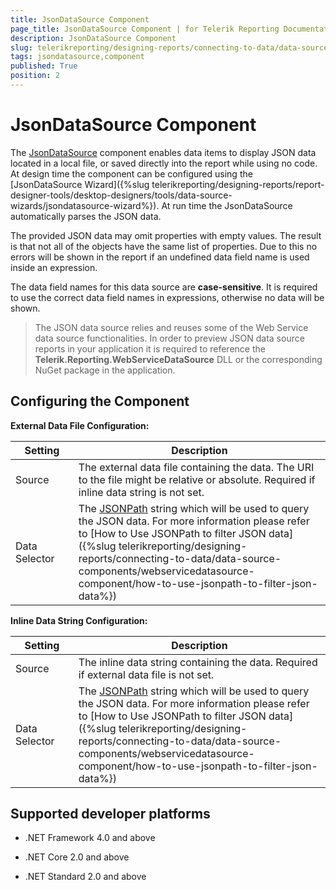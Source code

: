 ```yaml
---
title: JsonDataSource Component
page_title: JsonDataSource Component | for Telerik Reporting Documentation
description: JsonDataSource Component
slug: telerikreporting/designing-reports/connecting-to-data/data-source-components/jsondatasource-component
tags: jsondatasource,component
published: True
position: 2
---
```

<style>
table th:first-of-type {
    width: 20%;
}
table th:nth-of-type(2) {
    width: 80%;
}
</style>
# JsonDataSource Component

The [JsonDataSource](/reporting/api/Telerik.Reporting.JsonDataSource)  component enables data items to display JSON data located in a local file, or saved directly into the report while using no code. At design time the component can be configured using the [JsonDataSource Wizard]({%slug telerikreporting/designing-reports/report-designer-tools/desktop-designers/tools/data-source-wizards/jsondatasource-wizard%}). At run time the JsonDataSource automatically parses the JSON data. 

The provided JSON data may omit properties with empty values. The result is that not all of the objects have the same list of properties. Due to this no errors will be shown in the report if an undefined data field name is used inside an expression. 

The data field names for this data source are __case-sensitive__. It is required to use the correct data field names in expressions, otherwise no data will be shown. 

> The JSON data source relies and reuses some of the Web Service data source functionalities. In order to preview JSON data source reports in your application it is required to reference the  __Telerik.Reporting.WebServiceDataSource__ DLL or the corresponding NuGet package in the application. 

## Configuring the Component

__External Data File Configuration:__ 

| Setting | Description |
| ------ | ------ |
|Source|The external data file containing the data. The URI to the file might be relative or absolute. Required if inline data string is not set.|
|Data Selector|The  [JSONPath](https://www.newtonsoft.com/json/help/html/QueryJsonSelectTokenJsonPath.htm) string which will be used to query the JSON data. For more information please refer to [How to Use JSONPath to filter JSON data]({%slug telerikreporting/designing-reports/connecting-to-data/data-source-components/webservicedatasource-component/how-to-use-jsonpath-to-filter-json-data%})|

__Inline Data String Configuration:__ 

| Setting | Description |
| ------ | ------ |
|Source|The inline data string containing the data. Required if external data file is not set.|
|Data Selector|The  [JSONPath](https://www.newtonsoft.com/json/help/html/QueryJsonSelectTokenJsonPath.htm) string which will be used to query the JSON data. For more information please refer to [How to Use JSONPath to filter JSON data]({%slug telerikreporting/designing-reports/connecting-to-data/data-source-components/webservicedatasource-component/how-to-use-jsonpath-to-filter-json-data%})|

## Supported developer platforms

* .NET Framework 4.0 and above             

* .NET Core 2.0 and above             

* .NET Standard 2.0 and above

